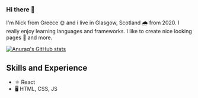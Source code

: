 ### Hi there 👋

I'm Nick from Greece 🌞 and i live in Glasgow, Scotland 🌧️ from 2020.
I really enjoy learning languages and frameworks. 
I like to create nice looking pages 🌠 and more.

[![Anurag's GitHub stats](https://github-readme-stats.vercel.app/api?username=NickBon7)](https://github.com/anuraghazra/github-readme-stats)

## Skills and Experience

* ⚛ React
* 🖥️ HTML, CSS, JS

